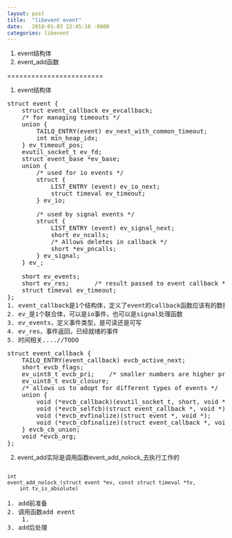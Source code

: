 ```yaml
---
layout: post
title:  "libevent event"
date:   2018-01-03 22:45:10 -0800
categories: libevent
---
```



1.	event结构体
2.	event_add函数

========================

1. event结构体
<pre>struct event {
	struct event_callback ev_evcallback;
	/* for managing timeouts */
	union {
		TAILQ_ENTRY(event) ev_next_with_common_timeout;
		int min_heap_idx;
	} ev_timeout_pos;
	evutil_socket_t ev_fd;
	struct event_base *ev_base;
	union {
		/* used for io events */
		struct {
			LIST_ENTRY (event) ev_io_next;
			struct timeval ev_timeout;
		} ev_io;

		/* used by signal events */
		struct {
			LIST_ENTRY (event) ev_signal_next;
			short ev_ncalls;
			/* Allows deletes in callback */
			short *ev_pncalls;
		} ev_signal;
	} ev_;

	short ev_events;
	short ev_res;		/* result passed to event callback */
	struct timeval ev_timeout;
};
1. event_callback是1个结构体，定义了event的callback函数应该有的数据成员
2. ev_是1个联合体，可以是io事件，也可以是signal处理函数
3. ev_events，定义事件类型，是可读还是可写
4. ev_res，事件返回，已经就绪的事件
5. 时间相关....//TODO
</pre>
<pre>
struct event_callback {
	TAILQ_ENTRY(event_callback) evcb_active_next;
	short evcb_flags;
	ev_uint8_t evcb_pri;	/* smaller numbers are higher priority */
	ev_uint8_t evcb_closure;
	/* allows us to adopt for different types of events */
	union {
		void (*evcb_callback)(evutil_socket_t, short, void *);
		void (*evcb_selfcb)(struct event_callback *, void *);
		void (*evcb_evfinalize)(struct event *, void *);
		void (*evcb_cbfinalize)(struct event_callback *, void *);
	} evcb_cb_union;
	void *evcb_arg;
};
</pre>

2. event\_add实际是调用函数event_add_nolock_去执行工作的

<pre>
<code>
int
event_add_nolock_(struct event *ev, const struct timeval *tv,
    int tv_is_absolute)
</code>
1. add前准备
2. 调用函数add event
	1. 
3. add后处理
</pre>

